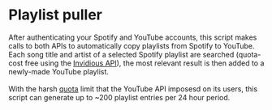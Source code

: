 # Playlist puller
After authenticating your Spotify and YouTube accounts, this script makes calls to both APIs to automatically copy playlists from Spotify to YouTube.
Each song title and artist of a selected Spotify playlist are searched (quota-cost free using the [Invidious API](https://docs.invidious.io/api/#get-apiv1videosid)), the most relevant result is then added to a newly-made YouTube playlist.\
\
With the harsh [quota](https://developers.google.com/youtube/v3/determine_quota_cost) limit that the YouTube API imposesd on its users, this script can generate up to ~200 playlist entries per 24 hour period.
